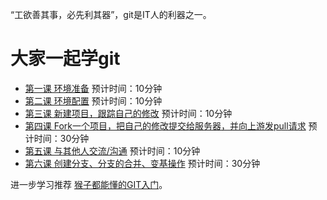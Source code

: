 “工欲善其事，必先利其器”，git是IT人的利器之一。

# 大家一起学git

* [第一课 环境准备](1/README.md) 预计时间：10分钟
* [第二课 环境配置](2/README.md) 预计时间：10分钟
* [第三课 新建项目，跟踪自己的修改](3/README.md) 预计时间：10分钟
* [第四课 Fork一个项目，把自己的修改提交给服务器，并向上游发pull请求](4/README.md) 预计时间：30分钟 
* [第五课 与其他人交流/沟通](5/README.md) 预计时间：10分钟
* [第六课 创建分支、分支的合并、变基操作](6/README.md) 预计时间：30分钟

进一步学习推荐 [猴子都能懂的GIT入门](https://backlog.com/git-tutorial/cn/)。
